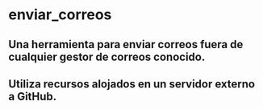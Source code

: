 # enviar_correos

## Una herramienta para enviar correos fuera de cualquier gestor de correos conocido. 

## Utiliza recursos alojados en un servidor externo a GitHub. 
